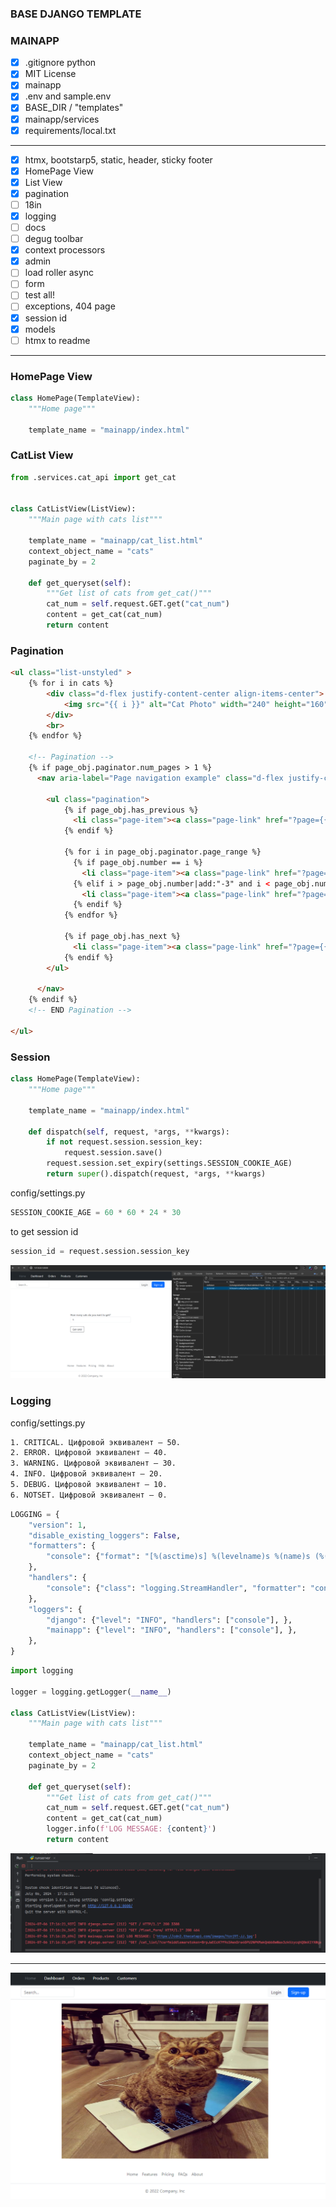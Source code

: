 ### BASE DJANGO TEMPLATE
### MAINAPP

- [x] .gitignore python
- [x] MIT License 
- [x] mainapp
- [x] .env and sample.env
- [x] BASE_DIR / "templates"
- [x] mainapp/services
- [x] requirements/local.txt
---
- [x] htmx, bootstarp5, static, header, sticky footer
- [x] HomePage View
- [x] List View
- [x] pagination
- [ ] 18in
- [x] logging
- [ ] docs
- [ ] degug toolbar
- [x] context processors
- [x] admin
- [ ] load roller async
- [ ] form
- [ ] test all!
- [ ] exceptions, 404 page
- [x] session id
- [x] models
- [ ] htmx to readme
---
### HomePage View
```python
class HomePage(TemplateView):
    """Home page"""
    
    template_name = "mainapp/index.html"
```
### CatList View
```python
from .services.cat_api import get_cat


class CatListView(ListView):
    """Main page with cats list"""

    template_name = "mainapp/cat_list.html"
    context_object_name = "cats"
    paginate_by = 2

    def get_queryset(self):
        """Get list of cats from get_cat()"""
        cat_num = self.request.GET.get("cat_num")
        content = get_cat(cat_num)
        return content
```
### Pagination
```html
<ul class="list-unstyled" >
    {% for i in cats %}
        <div class="d-flex justify-content-center align-items-center">
            <img src="{{ i }}" alt="Cat Photo" width="240" height="160">
        </div>
        <br>
    {% endfor %}

    <!-- Pagination -->
    {% if page_obj.paginator.num_pages > 1 %}
      <nav aria-label="Page navigation example" class="d-flex justify-content-center align-items-center">

        <ul class="pagination">
            {% if page_obj.has_previous %}
              <li class="page-item"><a class="page-link" href="?page={{ page_obj.previous_page_number }}">Previous</a></li>
            {% endif %}

            {% for i in page_obj.paginator.page_range %}
              {% if page_obj.number == i %}
                <li class="page-item"><a class="page-link" href="?page={{ i }}"> {{ i }} </a></li>
              {% elif i > page_obj.number|add:"-3" and i < page_obj.number|add:"3" %}
                <li class="page-item"><a class="page-link" href="?page={{ i }}"> {{ i }} </a></li>
              {% endif %}
            {% endfor %}

            {% if page_obj.has_next %}
              <li class="page-item"><a class="page-link" href="?page={{ page_obj.next_page_number }}">Next</a></li>
            {% endif %}
        </ul>

      </nav>
    {% endif %}
    <!-- END Pagination -->

</ul>
```
### Session
```python
class HomePage(TemplateView):
    """Home page"""

    template_name = "mainapp/index.html"

    def dispatch(self, request, *args, **kwargs):
        if not request.session.session_key:
            request.session.save()
        request.session.set_expiry(settings.SESSION_COOKIE_AGE)
        return super().dispatch(request, *args, **kwargs)
```
config/settings.py
```python
SESSION_COOKIE_AGE = 60 * 60 * 24 * 30
```
to get session id
```python
session_id = request.session.session_key
```
![](https://github.com/rublock/django_template/raw/main/static/img/sessionid.png)
### Logging
config/settings.py
```txt
1. CRITICAL. Цифровой эквивалент — 50.
2. ERROR. Цифровой эквивалент — 40.
3. WARNING. Цифровой эквивалент — 30.
4. INFO. Цифровой эквивалент — 20.
5. DEBUG. Цифровой эквивалент — 10.
6. NOTSET. Цифровой эквивалент — 0.
```
```python
LOGGING = {
    "version": 1,
    "disable_existing_loggers": False,
    "formatters": {
        "console": {"format": "[%(asctime)s] %(levelname)s %(name)s (%(lineno)d) %(message)s"},
    },
    "handlers": {
        "console": {"class": "logging.StreamHandler", "formatter": "console"},
    },
    "loggers": {
        "django": {"level": "INFO", "handlers": ["console"], },
        "mainapp": {"level": "INFO", "handlers": ["console"], },
    },
}
```
```python
import logging

logger = logging.getLogger(__name__)

class CatListView(ListView):
    """Main page with cats list"""

    template_name = "mainapp/cat_list.html"
    context_object_name = "cats"
    paginate_by = 2

    def get_queryset(self):
        """Get list of cats from get_cat()"""
        cat_num = self.request.GET.get("cat_num")
        content = get_cat(cat_num)
        logger.info(f'LOG MESSAGE: {content}')
        return content
```
![](https://github.com/rublock/django_template/raw/main/static/img/logging.png)

---
![](https://github.com/rublock/django_template/raw/main/static/img/mainapp.png)